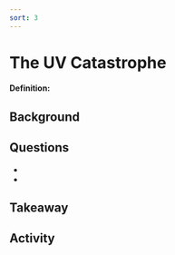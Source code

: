 ```yaml
---
sort: 3
---
```


# The UV Catastrophe

#### Definition: 

## Background


## Questions

-
-

## Takeaway


## Activity